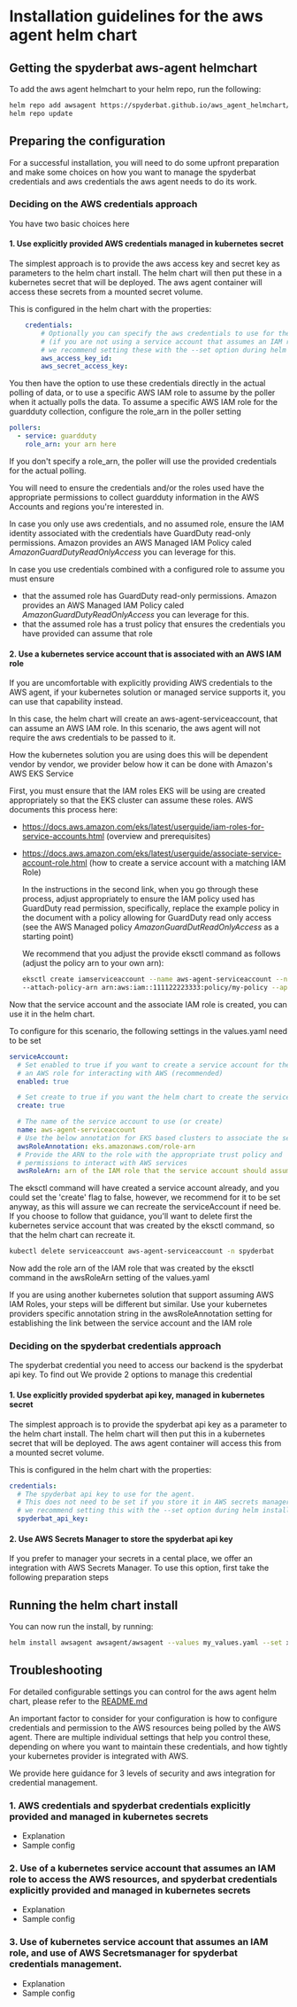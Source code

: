 # Installation guidelines for the aws agent helm chart
## Getting the spyderbat aws-agent helmchart

To add the aws agent helmchart to your helm repo, run the following:
```bash
helm repo add awsagent https://spyderbat.github.io/aws_agent_helmchart/
helm repo update
```
## Preparing the configuration

For a successful installation, you will need to do some upfront preparation and make some choices on how you want to manage the spyderbat credentials and aws credentials the aws agent needs to do its work.

### Deciding on the AWS credentials approach
You have two basic choices here

#### 1. Use explicitly provided AWS credentials managed in kubernetes secret
The simplest approach is to provide the aws access key and secret key as parameters to the helm chart install.
The helm chart will then put these in a kubernetes secret that will be deployed. The aws agent container will access these secrets from a mounted secret volume.

This is configured in the helm chart with the properties:
```yaml
    credentials:
        # Optionally you can specify the aws credentials to use for the agent explicitly here
        # (if you are not using a service account that assumes an IAM role to pull data)
        # we recommend setting these with the --set option during helm install
        aws_access_key_id:
        aws_secret_access_key:
```

You then have the option to use these credentials directly in the actual polling of data, or to use a specific AWS IAM role to assume by the poller when it actually polls the data.
To assume a specific AWS IAM role for the guardduty collection, configure the role_arn in the poller setting
```yaml
pollers:
  - service: guardduty
    role_arn: your arn here
```
If you don't specify a role_arn, the poller will use the provided credentials for the actual polling.

You will need to ensure the credentials and/or the roles used have the appropriate permissions to collect guardduty information in the AWS Accounts and regions you're interested in.

In case you only use aws credentials, and no assumed role, ensure the IAM identity associated with the credentials have GuardDuty read-only permissions. Amazon provides an AWS Managed IAM Policy caled _AmazonGuardDutyReadOnlyAccess_ you can leverage for this.

In case you use credentials combined with a configured role to assume you must ensure
- that the assumed role has GuardDuty read-only permissions. Amazon provides an AWS Managed IAM Policy caled _AmazonGuardDutyReadOnlyAccess_ you can leverage for this.
- that the assumed role has a trust policy that ensures the credentials you have provided can assume that role

#### 2. Use a kubernetes service account that is associated with an AWS IAM role

If you are uncomfortable with explicitly providing AWS credentials to the AWS agent, if your kubernetes solution or managed service supports it, you can use that capability instead.

In this case, the helm chart will create an aws-agent-serviceaccount, that can assume an AWS IAM role.
In this scenario, the aws agent will not require the aws credentials to be passed to it.

How the kubernetes solution you are using does this will be dependent vendor by vendor, we provider below how it can be done with Amazon's AWS EKS Service

First, you must ensure that the IAM roles EKS will be using are created appropriately so that the EKS cluster can assume these roles. AWS documents this process here:
 - https://docs.aws.amazon.com/eks/latest/userguide/iam-roles-for-service-accounts.html (overview and prerequisites)
 - https://docs.aws.amazon.com/eks/latest/userguide/associate-service-account-role.html (how to create a service account with a matching IAM Role)

    In the instructions in the second link, when you go through these process, adjust appropriately to ensure the IAM policy used has GuardDuty read permission, specifically, replace the example policy in the document with a policy allowing for GuardDuty read only access (see the AWS Managed policy _AmazonGuardDutReadOnlyAccess_ as a
    starting point)

    We recommend that you adjust the provide eksctl command as follows (adjust the policy arn to your own arn):
    ```bash
    eksctl create iamserviceaccount --name aws-agent-serviceaccount --namespace spyderbat --cluster my-cluster --role-name SpyderbatAWSAgentRole \
    --attach-policy-arn arn:aws:iam::111122223333:policy/my-policy --approve
    ```
Now that the service account and the associate IAM role is created, you can use it in the helm chart.

To configure for this scenario, the following settings in the values.yaml need to be set
```yaml
serviceAccount:
  # Set enabled to true if you want to create a service account for the agent and have it assume
  # an AWS role for interacting with AWS (recommended)
  enabled: true

  # Set create to true if you want the helm chart to create the service account for you
  create: true

  # The name of the service account to use (or create)
  name: aws-agent-serviceaccount
  # Use the below annotation for EKS based clusters to associate the service account with an IAM role
  awsRoleAnnotation: eks.amazonaws.com/role-arn
  # Provide the ARN to the role with the appropriate trust policy and
  # permissions to interact with AWS services
  awsRoleArn: arn of the IAM role that the service account should assume
```

The eksctl command will have created a service account already, and you could set the 'create' flag to false, however, we recommend for it to be set anyway, as this will assure we can recreate the serviceAccount if need be.
If you choose to follow that guidance, you'll want to delete first the kubernetes service account that was created by the eksctl command, so that the helm chart can recreate it.
```bash
kubectl delete serviceaccount aws-agent-serviceaccount -n spyderbat
```
Now add the role arn of the IAM role that was created by the eksctl command in the awsRoleArn setting of the values.yaml

If you are using another kubernetes solution that support assuming AWS IAM Roles, your steps will be different but similar. Use your kubernetes providers specific annotation string in the awsRoleAnnotation setting for establishing the link between the service account and the IAM role


### Deciding on the spyderbat credentials approach
The spyderbat credential you need to access our backend is the spyderbat api key.
To find out 
We provide 2 options to manage this credential

#### 1. Use explicitly provided spyderbat api key, managed in kubernetes secret
The simplest approach is to provide the spyderbat api key as a parameter to the helm chart install.
The helm chart will then put this in a kubernetes secret that will be deployed. The aws agent container will access this from a mounted secret volume.

This is configured in the helm chart with the properties:
```yaml
credentials:
  # The spyderbat api key to use for the agent.
  # This does not need to be set if you store it in AWS secrets manager (see next section)
  # we recommend setting this with the --set option during helm install
  spyderbat_api_key:
```

#### 2. Use AWS Secrets Manager to store the spyderbat api key
If you prefer to manager your secrets in a cental place, we offer an integration with AWS Secrets Manager.
To use this option, first take the following preparation steps



## Running the helm chart install
You can now run the install, by running:
```bash
helm install awsagent awsagent/awsagent --values my_values.yaml --set xxxx
```
## Troubleshooting
For detailed configurable settings you can control for the aws agent helm chart, please refer to the [README.md](README.md)

An important factor to consider for your configuration is how to configure credentials and permission to the AWS resources being polled by the AWS agent.
There are multiple individual settings that help you control these, depending on where you want to maintain these credentials, and how tightly your kubernetes provider is integrated with AWS.

We provide here guidance for 3 levels of security and aws integration for credential management.

### 1. AWS credentials and spyderbat credentials explicitly provided and managed in kubernetes secrets

- Explanation
- Sample config

### 2. Use of a kubernetes service account that assumes an IAM role to access the AWS resources, and spyderbat credentials explicitly provided and managed in kubernetes secrets
- Explanation
- Sample config

### 3. Use of kubernetes service account that assumes an IAM role, and use of AWS Secretsmanager for spyderbat credentials management.
- Explanation
- Sample config


